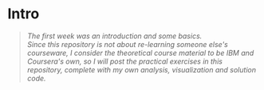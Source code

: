 # Intro

>*The first week was an introduction and some basics. <br>Since this repository is not about re-learning someone else's courseware,
>I consider the theoretical course material to be IBM and Coursera's own,
>so I will post the practical exercises in this repository, complete with my own analysis, visualization and solution code.*  

